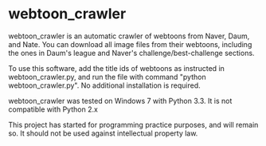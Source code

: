 webtoon_crawler
===============

webtoon_crawler is an automatic crawler of webtoons from Naver, Daum, and Nate. You can download all image files from their webtoons, including the ones in Daum's league and Naver's challenge/best-challenge sections.

To use this software, add the title ids of webtoons as instructed in webtoon_crawler.py, and run the file with command "python webtoon_crawler.py". No additional installation is required.

webtoon_crawler was tested on Windows 7 with Python 3.3. It is not compatible with Python 2.x

This project has started for programming practice purposes, and will remain so. It should not be used against intellectual property law.